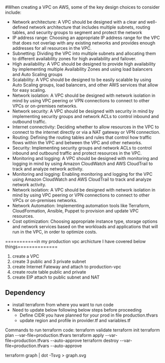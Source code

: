 #When creating a VPC on AWS, some of the key design choices to consider include:

* Network architecture: A VPC should be designed with a clear and well-defined network architecture that includes multiple subnets, routing tables, and security groups to segment and protect the network
* IP address range: Choosing an appropriate IP address range for the VPC that does not overlap with any existing networks and provides enough addresses for all resources in the VPC.
* Subnetting: Dividing the VPC into multiple subnets and allocating them to different availability zones for high availability and failover.
* High availability: A VPC should be designed to provide high availability by implementing multiple Availability Zones and using load balancers and Auto Scaling groups
* Scalability: A VPC should be designed to be easily scalable by using Auto Scaling groups, load balancers, and other AWS services that allow for easy scaling.
* Network isolation: A VPC should be designed with network isolation in mind by using VPC peering or VPN connections to connect to other VPCs or on-premises networks.
* Network security: A VPC should be designed with security in mind by implementing security groups and network ACLs to control inbound and outbound traffic.
* Internet connectivity: Deciding whether to allow resources in the VPC to connect to the internet directly or via a NAT gateway or VPN connection.
* Routing: Defining the routing tables and rules that control how traffic flows within the VPC and between the VPC and other networks.
* Security: Implementing security groups and network ACLs to control inbound and outbound traffic and protect resources in the VPC.
* Monitoring and logging: A VPC should be designed with monitoring and logging in mind by using Amazon CloudWatch and AWS CloudTrail to track and analyze network activity.
* Monitoring and logging: Enabling monitoring and logging for the VPC using Amazon CloudWatch and AWS CloudTrail to track and analyze network activity.
* Network isolation: A VPC should be designed with network isolation in mind by using VPC peering or VPN connections to connect to other VPCs or on-premises networks.
* Network Automation: Implementing automation tools like Terraform, CloudFormation, Ansible, Puppet to provision and update VPC resources.
* Cost optimization: Choosing appropriate instance type, storage options and network services based on the workloads and applications that will run in the VPC, in order to optimize costs.


===========in my production vpc archicture I have covered below things==============
1. create a VPC
2. create 3 public and 3 private subnet
3. create Internet Fateway and attach to production-vpc
4. create route table public and private
5. create EIP attach to public subnet and NAT

## Dependency 
- install terraform from where you want to run code
- Need to update below following below steps before proceeding
  * Define CIDR you have planned for your prod in file production.tfvars
  * update region and profile in provider.tf and variables.tf
   

Commands to run terraform code:
terraform validate
terraform init
terraform plan --var-file=production.tfvars
terraform apply --var-file=production.tfvars --auto-approve
terraform destroy --var-file=production.tfvars --auto-approve

terraform graph | dot -Tsvg > graph.svg

